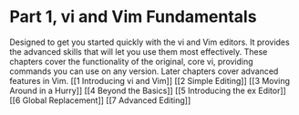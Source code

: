 # Part 1, vi and Vim Fundamentals
Designed to get you started quickly with the vi and Vim editors. It provides the advanced skills that will let you use them most effectively. These chapters cover the functionality of the original, core vi, providing commands you can use on any version. Later chapters cover advanced features in Vim. 
[[1 Introducing vi and Vim]]
[[2 Simple Editing]]
[[3 Moving Around in a Hurry]]
[[4 Beyond the Basics]]
[[5 Introducing the ex Editor]]
[[6 Global Replacement]]
[[7 Advanced Editing]]
